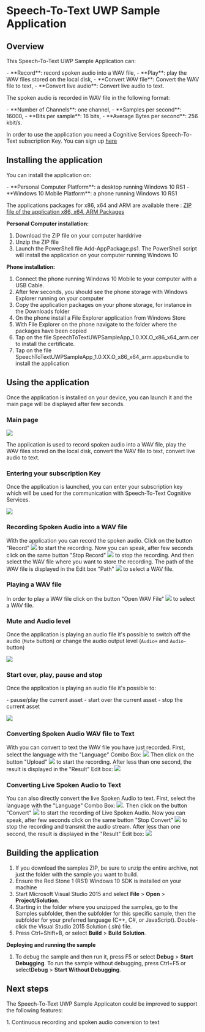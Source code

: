 <!---
  category: AudioVideoAndCamera
  samplefwlink: http://go.microsoft.com/fwlink/p/?LinkId=620563&clcid=0x409
--->

# Speech-To-Text UWP Sample Application

Overview
--------------
This Speech-To-Text UWP Sample Application  can:
<p/>
-   **Record**: record spoken audio into a WAV file, 
-   **Play**: play the WAV files stored on the local disk,
-   **Convert WAV file**: Convert the WAV file to text,
-   **Convert live audio**: Convert live audio to text.

The spoken audio is recorded in WAV file in the following format:
<p/>
-   **Number of Channels**: one channel, 
-   **Samples per second**: 16000,
-   **Bits per sample**: 16 bits,
-   **Average Bytes per second**: 256 kbit/s.

In order to use the application you need a Cognitive Services Speech-To-Text subscription Key.
You can sign up [here](https://www.microsoft.com/cognitive-services/en-us/sign-up)  


Installing the application
----------------------------
You can install the application on:
<p/>
- **Personal Computer Platform**: a desktop running Windows 10 RS1
- **Windows 10 Mobile Platform**: a phone running Windows 10 RS1

The applications packages for x86, x64 and ARM are available there :
[ZIP file of the application x86, x64, ARM Packages](https://github.com/flecoqui/Windows10/raw/master/Samples/SpeechToTextUWPSampleApp/Releases/LatestRelease.zip)


**Personal Computer installation:**

1.  Download the ZIP file on your computer harddrive
2.  Unzip the ZIP file
3.  Launch the PowerShell file Add-AppPackage.ps1. The PowerShell script will install the application on your computer running Windows 10


**Phone installation:**

1.  Connect the phone running Windows 10 Mobile to your computer with a USB Cable.
2.  After few seconds, you should see the phone storage with Windows Explorer running on your computer
3.  Copy the application packages on your phone storage, for instance in the Downloads folder
4.  On the phone install a File Explorer application from Windows Store
5.  With File Explorer on the phone navigate to the folder where the packages have been copied
6.  Tap on the file SpeechToTextUWPSampleApp_1.0.XX.O_x86_x64_arm.cer to install the certificate.
7.  Tap on the file SpeechToTextUWPSampleApp_1.0.XX.O_x86_x64_arm.appxbundle to install the application


Using the application
----------------------------
Once the application is installed on your device, you can launch it and the main page will be displayed after few seconds.

### Main page

![](https://raw.githubusercontent.com/flecoqui/Windows10/master/Samples/SpeechToTextUWPSampleApp/Docs/mainpage.png)

The application is used to record spoken audio into a WAV file, play the WAV files stored on the local disk, convert the WAV file to text, convert live audio to text.

### Entering your subscription Key
Once the application is launched, you can enter your subscription key which will be used for the communication with Speech-To-Text Cognitive Services.

![](https://raw.githubusercontent.com/flecoqui/Windows10/master/Samples/SpeechToTextUWPSampleApp/Docs/subscriptionkey.png)

### Recording Spoken Audio into a WAV file
With the application you can record the spoken audio. 
Click on the button "Record" ![](https://raw.githubusercontent.com/flecoqui/Windows10/master/Samples/SpeechToTextUWPSampleApp/Docs/record.png) to start the recording.
Now you can speak, after few seconds click on the same button "Stop Record" ![](https://raw.githubusercontent.com/flecoqui/Windows10/master/Samples/SpeechToTextUWPSampleApp/Docs/stoprecord.png) to stop the recording.
And then select the WAV file where you want to store the recording.
The path of the WAV file is displayed in the Edit box "Path" ![](https://raw.githubusercontent.com/flecoqui/Windows10/master/Samples/SpeechToTextUWPSampleApp/Docs/openfile.png) to select a WAV file.

### Playing a WAV file
In order to play a WAV file click on the button "Open WAV File" ![](https://raw.githubusercontent.com/flecoqui/Windows10/master/Samples/SpeechToTextUWPSampleApp/Docs/openfile.png) to select a WAV file.

### Mute and Audio level
Once the application is playing an audio file it's possible to switch off the audio (`Mute` button) or change the audio output level (`Audio+` and `Audio-` button)

![](https://raw.githubusercontent.com/flecoqui/Windows10/master/Samples/SpeechToTextUWPSampleApp/Docs/audio.png)


### Start over, play, pause and stop 

Once the application is playing an audio file it's possible to:
<p/>
- pause/play the current asset
- start over the current asset
- stop the current asset 

![](https://raw.githubusercontent.com/flecoqui/Windows10/master/Samples/SpeechToTextUWPSampleApp/Docs/playpause.png)


### Converting Spoken Audio WAV file to Text
With you can convert to text the WAV file you have just recorded. 
First, select the language with the "Language" Combo Box: 
![](https://raw.githubusercontent.com/flecoqui/Windows10/master/Samples/SpeechToTextUWPSampleApp/Docs/upload.png)
Then click on the button "Upload" 
![](https://raw.githubusercontent.com/flecoqui/Windows10/master/Samples/SpeechToTextUWPSampleApp/Docs/upload.png) 
to start the recording.
After less than one second, the result is displayed in the "Result" Edit box: 
![](https://raw.githubusercontent.com/flecoqui/Windows10/master/Samples/SpeechToTextUWPSampleApp/Docs/result.png)

### Converting Live Spoken Audio to Text
You can also directly convert the live Spoken Audio to text. 
First, select the language with the "Language" Combo Box: 
![](https://raw.githubusercontent.com/flecoqui/Windows10/master/Samples/SpeechToTextUWPSampleApp/Docs/upload.png).
Then click on the button "Convert" 
![](https://raw.githubusercontent.com/flecoqui/Windows10/master/Samples/SpeechToTextUWPSampleApp/Docs/convert.png) to start the recording of Live Spoken Audio.
Now you can speak, after few seconds click on the same button "Stop Convert" 
![](https://raw.githubusercontent.com/flecoqui/Windows10/master/Samples/SpeechToTextUWPSampleApp/Docs/stoprecord.png) to stop the recording and transmit the audio stream.
After less than one second, the result is displayed in the "Result" Edit box: 
![](https://raw.githubusercontent.com/flecoqui/Windows10/master/Samples/SpeechToTextUWPSampleApp/Docs/result.png)

Building the application
----------------


1. If you download the samples ZIP, be sure to unzip the entire archive, not just the folder with the sample you want to build. 
2. Ensure the Red Stone 1 (RS1) Windows 10 SDK is installed on your machine
3. Start Microsoft Visual Studio 2015 and select **File** \> **Open** \> **Project/Solution**.
3. Starting in the folder where you unzipped the samples, go to the Samples subfolder, then the subfolder for this specific sample, then the subfolder for your preferred language (C++, C#, or JavaScript). Double-click the Visual Studio 2015 Solution (.sln) file.
4. Press Ctrl+Shift+B, or select **Build** \> **Build Solution**.


**Deploying and running the sample**
1.  To debug the sample and then run it, press F5 or select **Debug** \> **Start Debugging**. To run the sample without debugging, press Ctrl+F5 or select**Debug** \> **Start Without Debugging**.




Next steps
--------------

The Speech-To-Text UWP Sample Applicaton could be improved to support the following features:
<p/>
1.  Continuous recording and spoken audio conversion to text
 




